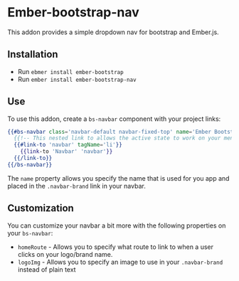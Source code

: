 # Ember-bootstrap-nav

This addon provides a simple dropdown nav for bootstrap and Ember.js.

## Installation

* Run `ebmer install ember-bootstrap`
* Run `ember install ember-bootstrap-nav`

## Use

To use this addon, create a `bs-navbar` component with your project links:

```hbs
{{#bs-navbar class='navbar-default navbar-fixed-top' name='Ember Bootstrap'}}
  {{!-- This nested link to allows the active state to work on your menu items --}}
  {{#link-to 'navbar' tagName='li'}}
    {{link-to 'Navbar' 'navbar'}}
  {{/link-to}}
{{/bs-navbar}}
```

The `name` property allows you specify the name that is used for you app and placed in the `.navbar-brand` link in your navbar.

## Customization

You can customize your navbar a bit more with the following properties on your `bs-navbar`:

* `homeRoute` - Allows you to specify what route to link to when a user clicks on your logo/brand name.
* `logoImg` - Allows you to specify an image to use in your `.navbar-brand` instead of plain text
